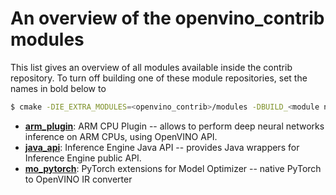 # An overview of the openvino_contrib modules

This list gives an overview of all modules available inside the contrib repository. To turn off building one of these module repositories, set the names in bold below to

```sh
$ cmake -DIE_EXTRA_MODULES=<openvino_contrib>/modules -DBUILD_<module name>=OFF <openvino_source_directory>
```


* [**arm_plugin**](./arm_plugin): ARM CPU Plugin -- allows to perform deep neural networks inference on ARM CPUs, using OpenVINO API.
* [**java_api**](./java_api): Inference Engine Java API -- provides Java wrappers for Inference Engine public API.
* [**mo_pytorch**](./mo_pytorch): PyTorch extensions for Model Optimizer -- native PyTorch to OpenVINO IR converter
